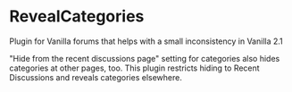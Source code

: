 RevealCategories
================

Plugin for Vanilla forums that helps with a small inconsistency in Vanilla 2.1

"Hide from the recent discussions page" setting for categories also hides categories at other pages, too. This plugin restricts hiding to Recent Discussions and reveals categories elsewhere.

